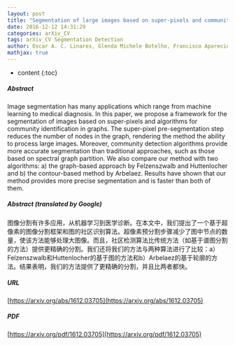 ```yaml
---
layout: post
title: "Segmentation of large images based on super-pixels and community detection in graphs"
date: 2016-12-12 14:31:29
categories: arXiv_CV
tags: arXiv_CV Segmentation Detection
author: Oscar A. C. Linares, Glenda Michele Botelho, Francisco Aparecido Rodrigues, João Batista Neto
mathjax: true
---
```


* content
{:toc}

##### Abstract
Image segmentation has many applications which range from machine learning to medical diagnosis. In this paper, we propose a framework for the segmentation of images based on super-pixels and algorithms for community identification in graphs. The super-pixel pre-segmentation step reduces the number of nodes in the graph, rendering the method the ability to process large images. Moreover, community detection algorithms provide more accurate segmentation than traditional approaches, such as those based on spectral graph partition. We also compare our method with two algorithms: a) the graph-based approach by Felzenszwalb and Huttenlocher and b) the contour-based method by Arbelaez. Results have shown that our method provides more precise segmentation and is faster than both of them.

##### Abstract (translated by Google)
图像分割有许多应用，从机器学习到医学诊断。在本文中，我们提出了一个基于超像素的图像分割框架和图的社区识别算法。超像素预分割步骤减少了图中节点的数量，使该方法能够处理大图像。而且，社区检测算法比传统方法（如基于谱图分割的方法）提供更精确的分割。我们还将我们的方法与两种算法进行了比较：a）Felzenszwalb和Huttenlocher的基于图的方法和b）Arbelaez的基于轮廓的方法。结果表明，我们的方法提供了更精确的分割，并且比两者都快。

##### URL
[https://arxiv.org/abs/1612.03705](https://arxiv.org/abs/1612.03705)

##### PDF
[https://arxiv.org/pdf/1612.03705](https://arxiv.org/pdf/1612.03705)

